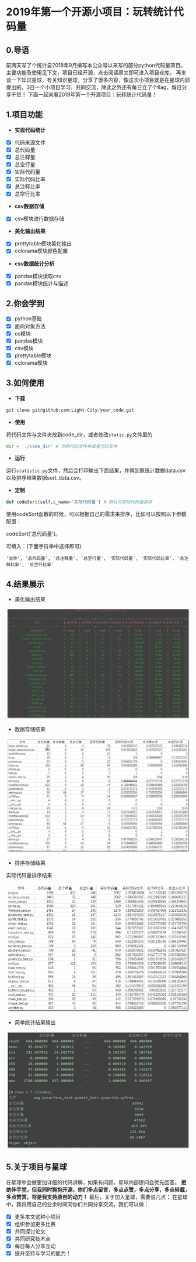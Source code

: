 # 2019年第一个开源小项目：玩转统计代码量

## 0.导语

前两天写了个统计自2018年9月撰写本公众号以来写的部分python代码量项目。主要功能及使用见下文，项目已经开源，点击阅读原文即可进入项目仓库。
再来谈一下知识星球，有关知识星球，分享了很多内容，像这次小项目就是在星球内部提出的，3日一个小项目学习，共同交流，除此之外还有每日立了个flag，每日分享干货！
下面一起来看2019年第一个开源项目：玩转统计代码量！
## 1.项目功能

- **实现代码统计**

- [x] 代码来源文件
- [x] 总代码量
- [x] 总注释量
- [x] 总空行量
- [x] 实际代码量
- [x] 实际代码比率
- [x] 总注释比率
- [x] 总空行比率

- **csv数据存储**

- [x] csv模块进行数据存储

- **美化输出结果**

- [x] prettytable模块美化输出
- [x] colorama模块颜色配置

- **csv数据统计分析**

- [x] pandas模块读取csv
- [x] pandas模块统计与描述

## 2.你会学到

- [x] python基础
- [x] 面向对象方法
- [x] os模块
- [x] pandas模块
- [x] csv模块
- [x] prettytable模块
- [x] colorama模块

## 3.如何使用

- **下载**

```python
git clone git@github.com:Light-City/year_code.git
```

- **使用**

将代码文件与文件夹放到code_dir，或者修改`static.py`文件里的

```python
dir = './code_dir' # 你的代码文件夹或者代码文件
```

- **运行**

运行`statistic.py`文件，然后会打印输出下面结果，并得到原统计数据data.csv以及排序结果数据sort_data.csv。

- **定制**

```python
def codeSort(self,c_name='实际代码量') # 默认为实际代码量排序
```

使用codeSort函数的时候，可以根据自己的需求来排序，比如可以按照以下参数配置：

codeSort('总代码量')。

可填入：(下面字符串中选择即可)

```
'文件', '总代码量', '总注释量', '总空行量', '实际代码量', '实际代码比率', '总注释比率', '总空行比率'
```

## 4.结果展示
- 美化输出结果

![](./show_res/py_output.jpg)

- 数据存储结果

![](./show_res/data_csv.jpg)

- 排序存储结果

实际代码量排序结果

![](./show_res/sort_csv.jpg)

- 简单统计结果输出

![](show_res/py_statistic.jpg)

## 5.关于项目与星球
在星球中会做更加详细的代码讲解，如果有问题，星球内部提问会优先回答。
**拒绝伸手党，但我同时拥抱开源，你们多点留言，多点点赞，多点分享，多点转载，多点赞赏，将是我支持原创的动力！**
最后，关于加入星球，需要说几点：
在星球中，我将用自己的业余时间同你们共同分享交流，我们可以做：
- [x] 更多本文这种小项目
- [x] 组织参加更多比赛
- [x] 共同探讨论文
- [x] 共同研究技术点
- [x] 每日每人分享互动
- [x] 提升坚持与学习的能力！
